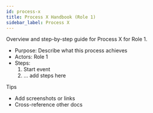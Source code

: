 ```yaml
---
id: process-x
title: Process X Handbook (Role 1)
sidebar_label: Process X
---
```


Overview and step-by-step guide for Process X for Role 1.

- Purpose: Describe what this process achieves
- Actors: Role 1
- Steps:
  1. Start event
  2. … add steps here

Tips
- Add screenshots or links
- Cross-reference other docs
